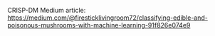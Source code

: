 CRISP-DM Medium article: https://medium.com/@firesticklivingroom72/classifying-edible-and-poisonous-mushrooms-with-machine-learning-91f826e074e9

